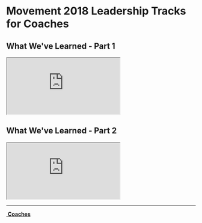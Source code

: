 # Movement 2018 Leadership Tracks for Coaches  

## What We've Learned - Part 1  
<iframe src="https://www.youtube.com/embed/B3wVD-qdlwE" allowfullscreen></iframe>

## What We've Learned - Part 2  
<iframe src="https://www.youtube.com/embed/XQSVB_OS7t8" allowfullscreen></iframe>


<!--End of Markdown Content-->

<!--Bottom Page Nav Buttons-->
<hr>
<a class="btn btn-default btn-sm" href="/coaches" role="button"><i class="fa fa-arrow-left"></i>&nbsp;<b>Coaches</b></a>
